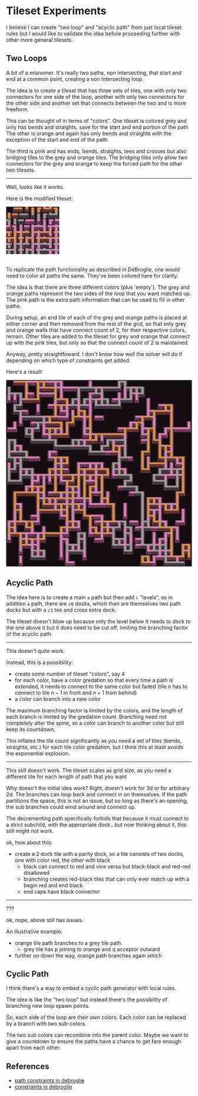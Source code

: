 Tileset Experiments
===

I believe I can create "two loop" and "acyclic path" from just
local tileset rules but I would like to validate the idea
before proceeding further with other more general tilesets.

Two Loops
---

A bit of a misnomer.
It's really two paths, non intersecting, that start and end
at a common point, creating a non intersecting loop.

The idea is to create a tileset that has
three sets of tiles, one with only two connectors for
one side of the loop, another with only two connectors for
the other side and another set that connects between the two
and is more freeform.

This can be thought of in terms of "colors".
One tileset is colored grey and only has bends and straights,
save for the start and end portion of the path
The other is orange and again has only bends and straights with
the exception of the start and end of the path.

The third is pink and has ends, bends, straights, tees and crosses
but also bridging tiles to the grey and orange tiles.
The bridging tiles only allow two connectors for the grey and orange
to keep the forced path for the other two tilesets.

---

Well, looks like it works.

Here is the modified tileset:

![twoloop tileset](vexed_twoloop.png)


To replicate the path functionality as described in DeBroglie, one would need to color all paths the same.
They've been colored here for clarity.

The idea is that there are three different colors (plus 'empty').
The grey and orange paths represent the two sides of the loop that you want matched up.
The pink path is the extra path information that can be used to fill in other paths.

During setup, an end tile of each of the grey and orange paths is placed at either corner and
then removed from the rest of the grid, so that only grey and orange walls that have connect
count of 2, for their respective colors, remain.
Other tiles are added to the tileset for grey and orange that connect up with the pink tiles,
but only so that the connect count of 2 is maintained.

Anyway, pretty straightfoward. I don't know how well the solver will do if depending on which type
of constraints get added.

Here's a result:


![twooloop result example](twoloop_example.png)


Acyclic Path
---

The idea here is to create a main `a` path but then add `c` "levels",
so in addition `a` path, there are `c0` docks, which then are themselves
two path docks but with a `c1` tee and cross extra dock.

The tileset doesn't blow up because only the level below it needs to dock
to the one above it but it does need to be cut off, limiting the branching
factor of the acyclic path.

---

This doesn't quite work.

Instead, this is a possibility:

* create some number of tileset "colors", say 4
* for each color, have a color gredation so that every time a path is
  extended, it needs to connect to the same color but faded
  (tile $n$ has to connect to tile $n-1$ in front and $n+1$ from behind)
* a color can branch into a new color

The maximum branching factor is limited by the colors, and the length of each
branch is limited by the gredation count.
Branching need not completely alter the spine, so a color can branch to another
color but still keep its countdown.

This inflates the tile count significantly as you need a set of tiles
(bends, straights, etc.) for each tile color gredation, but I think this at
least avoids the exponential explosion.

---

This still doesn't work.
The tileset scales as grid size, as you need a different tile for each length of path
that you want


Why doesn't the initial idea work?
Right, doesn't work for 3d or for arbitrary 2d.
The branches can loop back and connect in on themselves.
If the path partitions the space, this is not an issue, but so long
as there's an opening, the sub branches could wind around and connect up.

The decrementing path specifically forbids that because it must connect
to a strict subchild, with the appropriate dock...but now thinking about
it, this still might not work.

ok, how about this:

* create a 2 dock tile with a parity dock, so a tile consists of
  two docks, one with color red, the other with black
  - black can connect to red and vice versa but black-black and red-red
    disallowed
  - branching creates red-black tiles that can only ever match up
    with a begin red and end black
  - end caps have black connector


---

???

ok, nope, above still has issues.

An illustrative example:

* orange tile path branches to a grey tile path.
  - grey tile has p joining to orange and q acceptor outward
* further on down the way, orange path branches again which

Cyclic Path
---

I think there's a way to embed a cyclic path generator with local rules.

The idea is like the "two loop" but instead there's the possibility of
branching new loop spawn points.

So, each side of the loop are their own colors.
Each color can be replaced by a branch with two sub-colors.

The two sub colors can recombine into the parent color.
Maybe we want to give a countdown to ensure the paths have a chance
to get fare enough apart from each other.




References
---

* [path constraints in debroglie](https://github.com/BorisTheBrave/DeBroglie/blob/master/docs/articles/path_constraints.md)
* [constraints in debroglie](https://github.com/BorisTheBrave/DeBroglie/blob/master/docs/articles/constraints.md)
